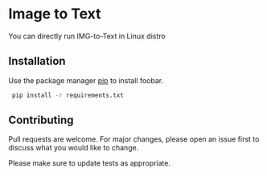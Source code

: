 # Image to Text 

You can directly run IMG-to-Text in Linux distro

## Installation

Use the package manager [pip](https://pip.pypa.io/en/stable/) to install foobar.

```bash
 pip install -r requirements.txt
``````

## Contributing
Pull requests are welcome. For major changes, please open an issue first to discuss what you would like to change.

Please make sure to update tests as appropriate.

